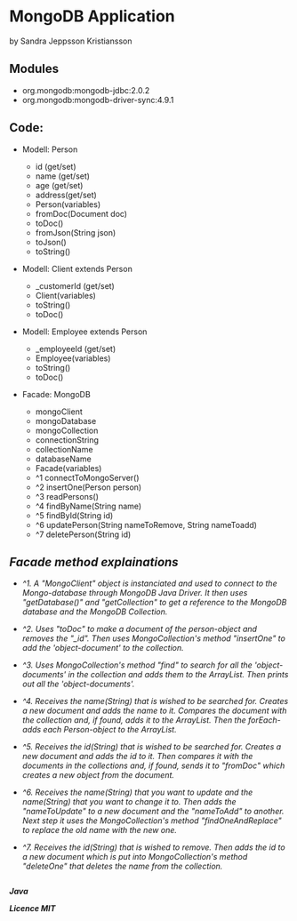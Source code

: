 # MongoDB Application
by Sandra Jeppsson Kristiansson

## Modules
+ org.mongodb:mongodb-jdbc:2.0.2
+ org.mongodb:mongodb-driver-sync:4.9.1

## Code:

+ Modell: Person
    + id (get/set)
    + name (get/set)
    + age (get/set)
    + address(get/set)
    + Person(variables)
    + fromDoc(Document doc)
    + toDoc()
    + fromJson(String json)
    + toJson()
    + toString()


+ Modell: Client extends Person
    + _customerId (get/set)
    + Client(variables)
    + toString()
    + toDoc()


+ Modell: Employee extends Person
    + _employeeId (get/set)
    + Employee(variables)
    + toString()
    + toDoc()


+ Facade: MongoDB
  + mongoClient
  + mongoDatabase
  + mongoCollection
  + connectionString
  + collectionName
  + databaseName
  + Facade(variables)
  + ^1 connectToMongoServer()
  + ^2 insertOne(Person person)
  + ^3 readPersons()
  + ^4 findByName(String name)
  + ^5 findById(String id)
  + ^6 updatePerson(String nameToRemove, String nameToadd)
  + ^7 deletePerson(String id)

## *Facade method explainations*

+ *^1. A "MongoClient" object is instanciated and used to connect to the Mongo-database through* 
*MongoDB Java Driver. It then uses "getDatabase()" and "getCollection" to get a reference* 
*to the MongoDB database and the MongoDB Collection.*


+ *^2. Uses "toDoc" to make a document of the person-object and removes the "_id". Then uses*
*MongoCollection's method "insertOne" to add the 'object-document' to the collection.*


+ *^3. Uses MongoCollection's method "find" to search for all the 'object-documents' in the collection* 
*and adds them to the ArrayList. Then prints out all the 'object-documents'.*


+ *^4. Receives the name(String) that is wished to be searched for. Creates a new document and adds*
*the name to it. Compares the document with the collection and, if found, adds it to the ArrayList.*
*Then the forEach-adds each Person-object to the ArrayList.*


+ *^5. Receives the id(String) that is wished to be searched for. Creates a new document and adds*
*the id to it. Then compares it with the documents in the collections and, if found, sends it* 
*to "fromDoc" which creates a new object from the document.*


+ *^6. Receives the name(String) that you want to update and the name(String) that you want to change*
*it to. Then adds the "nameToUpdate" to a new document and the "nameToAdd" to another. Next step*
*it uses the MongoCollection's method "findOneAndReplace" to replace the old name with the new one.*


+ *^7. Receives the id(String) that is wished to remove. Then adds the id to a new document which is*
*put into MongoCollection's method "deleteOne" that deletes the name from the collection.*


``` Java

```
***Java***

***Licence MIT***

  